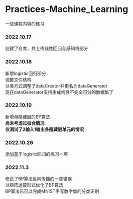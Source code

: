 # Practices-Machine_Learning  
一些课程内容的练习

### 2022.10.17  
创建了仓库，并上传线性回归与感知机部分

### 2022.10.18  
新增logistic回归部分  
调整文件结构  
以类方式调整了dataCreator并更名为dataGenerator  
现在dataGenerator支持生成线性不完全可分的数据集了

### 2022.10.19  
新增单隐藏层的BP算法  
**尚未考虑过拟合情况**  
**仅测试了2输入1输出多隐藏层单元的情况**

### 2022.10.26  
添加基于logistic回归的练习一项

### 2022.11.3
修正了BP算法反向传播的一些错误  
以矩阵运算形式优化了BP算法  
BP算法已可以完成MNIST手写数字集的分类识别